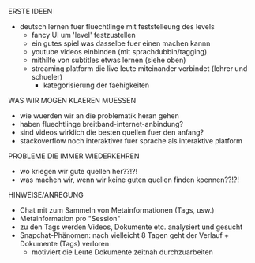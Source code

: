 ERSTE IDEEN
- deutsch lernen fuer fluechtlinge mit feststelleung des levels
  - fancy UI um 'level' festzustellen
  - ein gutes spiel was dasselbe fuer einen machen kannn
  - youtube videos einbinden (mit sprachdubbin/tagging)
  - mithilfe von subtitles etwas lernen (siehe oben)
  - streaming platform die live leute miteinander verbindet (lehrer und schueler)
    - kategorisierung der faehigkeiten

WAS WIR MOGEN KLAEREN MUESSEN
  - wie wuerden wir an die problematik heran gehen
  - haben fluechtlinge breitband-internet-anbindung?
  - sind videos wirklich die besten quellen fuer den anfang?
  - stackoverflow noch interaktiver fuer sprache als interaktive platform
 
PROBLEME DIE IMMER WIEDERKEHREN
  - wo kriegen wir gute quellen her??!?!
  - was machen wir, wenn wir keine guten quellen finden koennen??!?!
  
HINWEISE/ANREGUNG
-	Chat mit zum Sammeln von Metainformationen (Tags, usw.)
   -   Metainformation pro "Session"
   -   zu den Tags werden Videos, Dokumente etc. analysiert und gesucht
   -   Snapchat-Phänomen: nach vielleicht 8 Tagen geht der Verlauf + Dokumente (Tags) verloren
       -   motiviert die Leute Dokumente zeitnah durchzuarbeiten